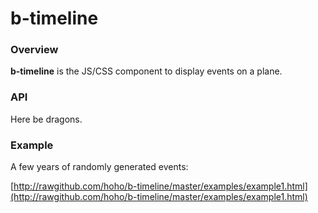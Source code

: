 # b-timeline

### Overview

**b-timeline** is the JS/CSS component to display events on a plane.

### API

Here be dragons.

### Example

A few years of randomly generated events:

[http://rawgithub.com/hoho/b-timeline/master/examples/example1.html](http://rawgithub.com/hoho/b-timeline/master/examples/example1.html)

